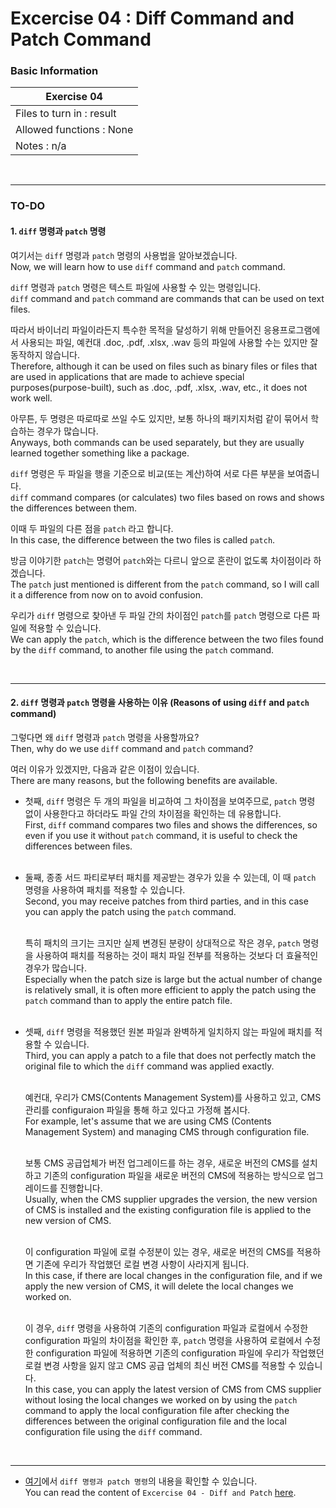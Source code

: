 # Excercise 04 : Diff Command and Patch Command

### Basic Information

| Exercise 04                    |
|--------------------------------|
| Files to turn in : result					 |
| Allowed functions : None				   |
| Notes : n/a							             |

<br>

---
### TO-DO

#### 1. `diff` 명령과 `patch` 명령

여기서는 `diff` 명령과 `patch` 명령의 사용법을 알아보겠습니다.<br>
Now, we will learn how to use `diff` command and `patch` command.

`diff` 명령과 `patch` 명령은 텍스트 파일에 사용할 수 있는 명령입니다.<br>
`diff` command and `patch` command are commands that can be used on text files.<br>

따라서 바이너리 파일이라든지 특수한 목적을 달성하기 위해 만들어진 응용프로그램에서 사용되는 파일, 예컨대 .doc, .pdf, .xlsx, .wav 등의 파일에 사용할 수는 있지만 잘 동작하지 않습니다.<br>
Therefore, although it can be used on files such as binary files or files that are used in applications that are made to achieve special purposes(purpose-built), such as .doc, .pdf, .xlsx, .wav, etc., it does not work well.

아무튼, 두 명령은 따로따로 쓰일 수도 있지만, 보통 하나의 패키지처럼 같이 묶어서 학습하는 경우가 많습니다.<br>
Anyways, both commands can be used separately, but they are usually learned together something like a package.<br>

`diff` 명령은 두 파일을 행을 기준으로 비교(또는 계산)하여 서로 다른 부분을 보여줍니다.<br>
`diff` command compares (or calculates) two files based on rows and shows the differences between them.<br>

이때 두 파일의 다른 점을 `patch` 라고 합니다.<br>
In this case, the difference between the two files is called `patch`.<br>

방금 이야기한 `patch`는 명령어 `patch`와는 다르니 앞으로 혼란이 없도록 차이점이라 하겠습니다.<br>
The `patch` just mentioned is different from the `patch` command, so I will call it a difference from now on to avoid confusion.<br>

우리가 `diff` 명령으로 찾아낸 두 파일 간의 차이점인 `patch`를 `patch` 명령으로 다른 파일에 적용할 수 있습니다.<br>
We can apply the `patch`, which is the difference between the two files found by the `diff` command, to another file using the `patch` command.<br>

<br>

---

#### 2. `diff` 명령과 `patch` 명령을 사용하는 이유 (Reasons of using `diff` and `patch` command)

그렇다면 왜 `diff` 명령과 `patch` 명령을 사용할까요?<br>
Then, why do we use `diff` command and `patch` command?

여러 이유가 있겠지만, 다음과 같은 이점이 있습니다.<br>
There are many reasons, but the following benefits are available.

* 첫째, `diff` 명령은 두 개의 파일을 비교하여 그 차이점을 보여주므로, `patch` 명령 없이 사용한다고 하더라도 파일 간의 차이점을 확인하는 데 유용합니다.<br>
  First, `diff` command compares two files and shows the differences, so even if you use it without `patch` command, it is useful to check the differences between files.<br><br>

* 둘째, 종종 서드 파티로부터 패치를 제공받는 경우가 있을 수 있는데, 이 때 `patch` 명령을 사용하여 패치를 적용할 수 있습니다.<br>
  Second, you may receive patches from third parties, and in this case you can apply the patch using the `patch` command.<br><br>

  특히 패치의 크기는 크지만 실제 변경된 분량이 상대적으로 작은 경우, `patch` 명령을 사용하여 패치를 적용하는 것이 패치 파일 전부를 적용하는 것보다 더 효율적인 경우가 많습니다.<br>
  Especially when the patch size is large but the actual number of change is relatively small, it is often more efficient to apply the patch using the `patch` command than to apply the entire patch file.<br><br>

* 셋째, `diff` 명령을 적용했던 원본 파일과 완벽하게 일치하지 않는 파일에 패치를 적용할 수 있습니다.<br>
  Third, you can apply a patch to a file that does not perfectly match the original file to which the `diff` command was applied exactly.<br><br>

  예컨대, 우리가 CMS(Contents Management System)를 사용하고 있고, CMS 관리를 configuraion 파일을 통해 하고 있다고 가정해 봅시다.<br>
  For example, let's assume that we are using CMS (Contents Management System) and managing CMS through configuration file.<br><br>

  보통 CMS 공급업체가 버전 업그레이드를 하는 경우, 새로운 버전의 CMS를 설치하고 기존의 configuration 파일을 새로운 버전의 CMS에 적용하는 방식으로 업그레이드를 진행합니다.<br>
  Usually, when the CMS supplier upgrades the version, the new version of CMS is installed and the existing configuration file is applied to the new version of CMS.<br><br>

  이 configuration 파일에 로컬 수정분이 있는 경우, 새로운 버전의 CMS를 적용하면 기존에 우리가 작업했던 로컬 변경 사항이 사라지게 됩니다.<br>
  In this case, if there are local changes in the configuration file, and if we apply the new version of CMS, it will delete the local changes we worked on.<br><br>

  이 경우, `diff` 명령을 사용하여 기존의 configuration 파일과 로컬에서 수정한 configuration 파일의 차이점을 확인한 후, `patch` 명령을 사용하여 로컬에서 수정한 configuration 파일에 적용하면 기존의 configuration 파일에 우리가 작업했던 로컬 변경 사항을 잃지 않고 CMS 공급 업체의 최신 버전 CMS를 적용할 수 있습니다.<br>
  In this case, you can apply the latest version of CMS from CMS supplier without losing the local changes we worked on by using the `patch` command to apply the local configuration file after checking the differences between the original configuration file and the local configuration file using the `diff` command.

<br>

---
* [여기](https://github.com/garlicvread/Shell_Scripting/tree/main/ShellScripts/04.DiffAndPatch/Files)에서 `diff 명령과 patch 명령`의 내용을 확인할 수 있습니다.<br>
  You can read the content of `Excercise 04 - Diff and Patch` [here](https://github.com/garlicvread/Shell_Scripting/tree/main/ShellScripts/04.DiffAndPatch/Files).